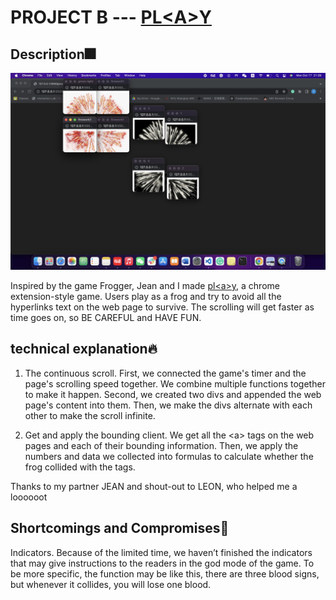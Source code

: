 # PROJECT B --- [PL\<A\>Y](https://github.com/lindashao1220/abc2022/raw/master/ProjectB%20done/projectB%20done.zip)
## Description🎆 
![alt text](https://github.com/lindashao1220/abc2022/blob/master/projectA/Screen%20Shot%202022-10-17%20at%2021.39.42.png)

Inspired by the game Frogger, Jean and I made [pl\<a\>y](https://github.com/lindashao1220/abc2022/raw/master/ProjectB%20done/projectB%20done.zip), a chrome extension-style game. Users play as a frog and try to avoid all the hyperlinks text on the web page to survive. The scrolling will get faster as time goes on, so BE CAREFUL and HAVE FUN.

 
## technical explanation🔥
1. The continuous scroll.
First, we connected the game's timer and the page's scrolling speed together. We combine multiple functions together to make it happen. Second, we created two divs and appended the web page's content into them. Then, we make the divs alternate with each other to make the scroll infinite.

2. Get and apply the bounding client.
We get all the \<a\> tags on the web pages and each of their bounding information. Then, we apply the numbers and data we collected into formulas to calculate whether the frog collided with the tags.


Thanks to my partner JEAN and shout-out to LEON, who helped me a loooooot

## Shortcomings and Compromises🎇
Indicators. Because of the limited time, we haven’t finished the indicators that may give instructions to the readers in the god mode of the game. To be more specific, the function may be like this, there are three blood signs, but whenever it collides, you will lose one blood.  

